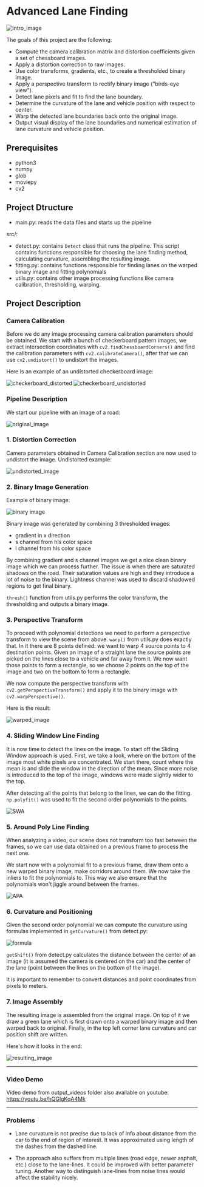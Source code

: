 # Advanced Lane Finding

![intro_image][image9]

The goals of this project are the following:

* Compute the camera calibration matrix and distortion coefficients given a set of chessboard images.
* Apply a distortion correction to raw images.
* Use color transforms, gradients, etc., to create a thresholded binary image.
* Apply a perspective transform to rectify binary image ("birds-eye view").
* Detect lane pixels and fit to find the lane boundary.
* Determine the curvature of the lane and vehicle position with respect to center.
* Warp the detected lane boundaries back onto the original image.
* Output visual display of the lane boundaries and numerical estimation of lane curvature and vehicle position.

[//]: # (Image References)
[image0]: ./output_images/calibration_distorted.jpg
[image1]: ./output_images/calibration_undistorted.jpg
[image2]: ./output_images/original_image.jpg
[image3]: ./output_images/undistorted_image.jpg
[image4]: ./output_images/binary_image.jpg
[image5]: ./output_images/warped_image.jpg
[image6]: ./output_images/detection_SWA_image.jpg
[image7]: ./output_images/detection_APA_image.jpg
[image8]: ./output_images/curvature_formula.jpg
[image9]: ./output_images/resulting_image.jpg
[video1]: ./output_videos/project_video.mp4

## Prerequisites

* python3
* numpy
* glob
* moviepy
* cv2

## Project Dtructure

* main.py: reads the data files and starts up the pipeline

src/:

* detect.py: contains `Detect` class that runs the pipeline. This script
contains functions responsible for choosing the lane finding method,
calculating curvature, assembling the resulting image.
* fitting.py: contains functions responsible for finding lanes
on the warped binary image and fitting polynomials
* utils.py: contains other image processing functions like camera calibration,
thresholding, warping.

## Project Description

### Camera Calibration

Before we do any image processing camera calibration parameters should be
obtained. We start with a bunch of checkerboard pattern images, we extract
intersection coordinates with `cv2.findChessboardCorners()` and find the
calibration parameters with `cv2.calibrateCamera()`, after that we can use
`cv2.undistort()` to undistort the images.

Here is an example of an undistorted checkerboard image:

![checkerboard_distorted][image0]
![checkerboard_undistorted][image1]

### Pipeline Description

We start our pipeline with an image of a road:

![original_image][image2]

### 1. Distortion Correction

Camera parameters obtained in Camera Calibration section are now used
to undistort the image.
Undistorted example:

![undistorted_image][image3]

### 2. Binary Image Generation

Example of binary image:

![binary image][image4]

Binary image was generated by combining 3 thresholded images:
* gradient in x direction
* s channel from hls color space
* l channel from hls color space

By combining gradient and s channel images we get a nice clean binary image
which we can process further. The issue is when there are saturated shadows
on the road. Their saturation values are high and they introduce a lot of
noise to the binary. Lightness channel was used to discard shadowed regions
to get final binary.

`thresh()` function from utils.py performs the color transform,
the thresholding and outputs a binary image.

### 3. Perspective Transform

To proceed with polynomial detections we need to perform a perspective
transform to view the scene from above. `warp()` from utils.py does exactly
that. In it there are 8 points defined: we want to warp 4 source points to
4 destination points. Given an image of a straight lane the source points
are picked on the lines close to a vehicle and far away from it. We now
want those points to form a rectangle, so we choose 2 points on the top of
the image and two on the bottom to form a rectangle.

We now compute the perspective transform with `cv2.getPerspectiveTransform()`
and apply it to the binary image with `cv2.warpPerspective()`.

Here is the result:

![warped_image][image5]

### 4. Sliding Window Line Finding

It is now time to detect the lines on the image. To start off the Sliding
Window approach is used. First, we take a look, where on the bottom of
the image most white pixels are concentrated. We start there, count where
the mean is and slide the window in the direction of the mean. Since
more noise is introduced to the top of the image, windows were made
slightly wider to the top.

After detecting all the points that belong to the lines, we can do the fitting.
`np.polyfit()` was used to fit the second order polynomials to the points.

![SWA][image6]

### 5. Around Poly Line Finding

When analyzing a video, our scene does not transform too fast between the
frames, so we can use data obtained on a previous frame to process the next one.

We start now with a polynomial fit to a previous frame, draw them onto a new
warped binary image, make corridors around them. We now take the inliers to
fit the polynomials to. This way we also ensure that the polynomials won't
jiggle around between the frames.

![APA][image7]

### 6. Curvature and Positioning

Given the second order polynomial we can compute the curvature using
formulas implemented in `getCurvature()` from detect.py:

![formula][image8]

`getShift()` from detect.py calculates the distance between the center of
an image (it is assumed the camera is centered on the car) and the center of
the lane (point between the lines on the bottom of the image).

It is important to remember to convert distances and point coordinates
from pixels to meters.

### 7. Image Assembly

The resulting image is assembled from the original image. On top of it
we draw a green lane which is first drawn onto a warped binary image
and then warped back to original. Finally, in the top left corner
lane curvature and car position shift are written.

Here's how it looks in the end:

![resulting_image][image9]

---

### Video Demo

Video demo from output_videos folder also available on youtube:
https://youtu.be/hQGlgKqA4Mk

---

### Problems

* Lane curvature is not precise due to lack of info about distance
from the car to the end of region of interest. It was approximated
using length of the dashes from the dashed line.

* The approach also suffers from multiple lines (road edge, newer
asphalt, etc.) close to the lane-lines. It could be improved with better
parameter tuning. Another way to distinguish lane-lines from noise lines
would affect the stability nicely.